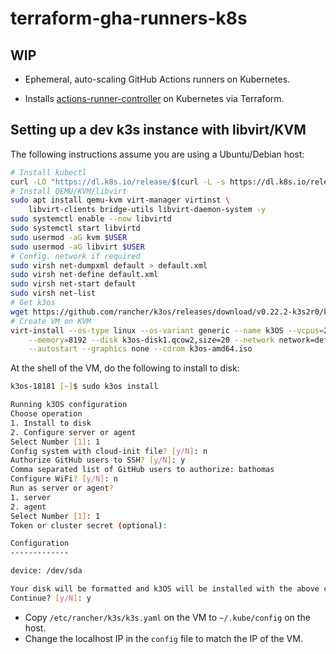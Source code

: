# terraform-gha-runners-k8s

## WIP

- Ephemeral, auto-scaling GitHub Actions runners on Kubernetes.

- Installs [actions-runner-controller](https://github.com/actions/actions-runner-controller)
on Kubernetes via Terraform.

## Setting up a dev k3s instance with libvirt/KVM

The following instructions assume you are using a Ubuntu/Debian host:

```bash
# Install kubectl
curl -LO "https://dl.k8s.io/release/$(curl -L -s https://dl.k8s.io/release/stable.txt)/bin/linux/amd64/kubectl"
# Install QEMU/KVM/libvirt
sudo apt install qemu-kvm virt-manager virtinst \
    libvirt-clients bridge-utils libvirt-daemon-system -y
sudo systemctl enable --now libvirtd
sudo systemctl start libvirtd
sudo usermod -aG kvm $USER
sudo usermod -aG libvirt $USER
# Config. network if required
sudo virsh net-dumpxml default > default.xml
sudo virsh net-define default.xml 
sudo virsh net-start default
sudo virsh net-list
# Get k3os
wget https://github.com/rancher/k3os/releases/download/v0.22.2-k3s2r0/k3os-amd64.iso
# Create VM on KVM
virt-install --os-type linux --os-variant generic --name k3OS --vcpus=2 \
    --memory=8192 --disk k3os-disk1.qcow2,size=20 --network network=default \
    --autostart --graphics none --cdrom k3os-amd64.iso
```

At the shell of the VM, do the following to install to disk:

```bash
k3os-18181 [~]$ sudo k3os install

Running k3OS configuration
Choose operation
1. Install to disk
2. Configure server or agent
Select Number [1]: 1
Config system with cloud-init file? [y/N]: n
Authorize GitHub users to SSH? [y/N]: y
Comma separated list of GitHub users to authorize: bathomas
Configure WiFi? [y/N]: n
Run as server or agent?
1. server
2. agent
Select Number [1]: 1
Token or cluster secret (optional): 

Configuration
-------------

device: /dev/sda

Your disk will be formatted and k3OS will be installed with the above configuration.
Continue? [y/N]: y
```

- Copy `/etc/rancher/k3s/k3s.yaml` on the VM to `~/.kube/config` on the host. 
- Change the localhost IP in the `config` file to match the IP of the VM.

